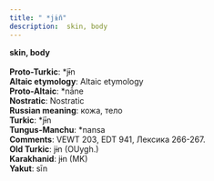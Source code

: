 ```yaml
---
title: " *jɨ̄n"
description:  skin, body
---
```

<p data-pagefind-weight="0.5">
<strong> skin, body</strong><br><br>
<strong>Proto-Turkic</strong>:  *jɨ̄n<br>
<strong>Altaic etymology</strong>:  Altaic etymology<br>
<strong> Proto-Altaic</strong>:  *nā́ne<br>
<strong>Nostratic</strong>:  Nostratic<br>
<strong>Russian meaning</strong>:  кожа, тело<br>
<strong>Turkic</strong>:  *jɨ̄n<br>
<strong>Tungus-Manchu</strong>:  *nansa<br>
<strong>Comments</strong>:  VEWT 203, EDT 941, Лексика 266-267.<br>
<strong>Old Turkic</strong>:  jɨn (OUygh.)<br>
<strong>Karakhanid</strong>:  jɨn (MK)<br>
<strong>Yakut</strong>:  sīn<br>

</p>
